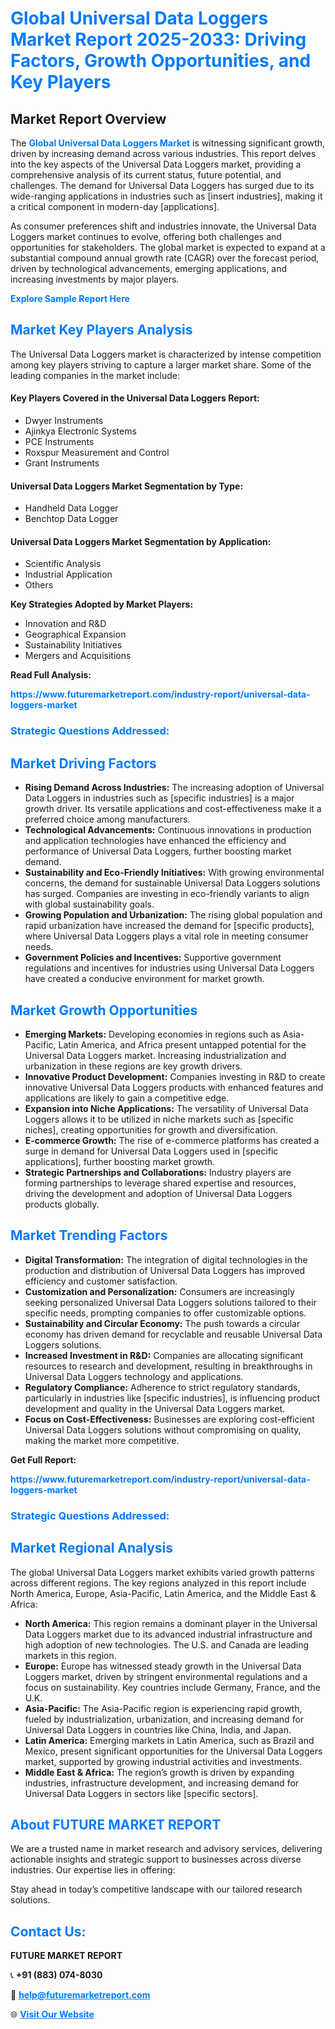 <h1 style="color: #007BFF;">Global Universal Data Loggers Market Report 2025-2033: Driving Factors, Growth Opportunities, and Key Players</h1>

<section id="overview">
<h2>Market Report Overview</h2>
<p>The <a href="https://www.futuremarketreport.com/industry-report/universal-data-loggers-market" style="color: #007BFF; text-decoration: none;"><strong>Global Universal Data Loggers Market</strong></a> is witnessing significant growth, driven by increasing demand across various industries. This report delves into the key aspects of the Universal Data Loggers market, providing a comprehensive analysis of its current status, future potential, and challenges. The demand for Universal Data Loggers has surged due to its wide-ranging applications in industries such as [insert industries], making it a critical component in modern-day [applications].</p>
<p>As consumer preferences shift and industries innovate, the Universal Data Loggers market continues to evolve, offering both challenges and opportunities for stakeholders. The global market is expected to expand at a substantial compound annual growth rate (CAGR) over the forecast period, driven by technological advancements, emerging applications, and increasing investments by major players.</p>
</section>

<section id="overview">
<p><a href="https://www.futuremarketreport.com/request-sample/reportId=29318" style="color: #007BFF; text-decoration: none;"><strong>Explore Sample Report Here</strong></a></p>
</section>

<section id="key-players">
<h2 style="color: #007BFF;">Market Key Players Analysis</h2>
<p>The Universal Data Loggers market is characterized by intense competition among key players striving to capture a larger market share. Some of the leading companies in the market include:</p>
<h4>Key Players Covered in the Universal Data Loggers Report:</h4>
<ul><li>Dwyer Instruments</li><li>Ajinkya Electronic Systems</li><li>PCE Instruments</li><li>Roxspur Measurement and Control</li><li>Grant Instruments</li></ul>
<h4>Universal Data Loggers Market Segmentation by Type:</h4>
<ul><li>Handheld Data Logger</li><li>Benchtop Data Logger</li></ul>

<h4>Universal Data Loggers Market Segmentation by Application:</h4>
<ul><li>Scientific Analysis</li><li>Industrial Application</li><li>Others</li></ul>
<p><strong>Key Strategies Adopted by Market Players:</strong></p>
<ul>
<li>Innovation and R&D</li>
<li>Geographical Expansion</li>
<li>Sustainability Initiatives</li>
<li>Mergers and Acquisitions</li>
</ul>
</section>

<section>
<p><strong>Read Full Analysis: </strong></p><a href="https://www.futuremarketreport.com/industry-report/universal-data-loggers-market" style="color: #007BFF; text-decoration: none;"><strong>https://www.futuremarketreport.com/industry-report/universal-data-loggers-market</strong></a>
<h3 style="color: #007BFF;">Strategic Questions Addressed:</h3>
</section>

<section id="driving-factors">
<h2 style="color: #007BFF;">Market Driving Factors</h2>
<ul>
<li><strong>Rising Demand Across Industries:</strong> The increasing adoption of Universal Data Loggers in industries such as [specific industries] is a major growth driver. Its versatile applications and cost-effectiveness make it a preferred choice among manufacturers.</li>
<li><strong>Technological Advancements:</strong> Continuous innovations in production and application technologies have enhanced the efficiency and performance of Universal Data Loggers, further boosting market demand.</li>
<li><strong>Sustainability and Eco-Friendly Initiatives:</strong> With growing environmental concerns, the demand for sustainable Universal Data Loggers solutions has surged. Companies are investing in eco-friendly variants to align with global sustainability goals.</li>
<li><strong>Growing Population and Urbanization:</strong> The rising global population and rapid urbanization have increased the demand for [specific products], where Universal Data Loggers plays a vital role in meeting consumer needs.</li>
<li><strong>Government Policies and Incentives:</strong> Supportive government regulations and incentives for industries using Universal Data Loggers have created a conducive environment for market growth.</li>
</ul>
</section>

<section id="growth-opportunities">
<h2 style="color: #007BFF;">Market Growth Opportunities</h2>
<ul>
<li><strong>Emerging Markets:</strong> Developing economies in regions such as Asia-Pacific, Latin America, and Africa present untapped potential for the Universal Data Loggers market. Increasing industrialization and urbanization in these regions are key growth drivers.</li>
<li><strong>Innovative Product Development:</strong> Companies investing in R&D to create innovative Universal Data Loggers products with enhanced features and applications are likely to gain a competitive edge.</li>
<li><strong>Expansion into Niche Applications:</strong> The versatility of Universal Data Loggers allows it to be utilized in niche markets such as [specific niches], creating opportunities for growth and diversification.</li>
<li><strong>E-commerce Growth:</strong> The rise of e-commerce platforms has created a surge in demand for Universal Data Loggers used in [specific applications], further boosting market growth.</li>
<li><strong>Strategic Partnerships and Collaborations:</strong> Industry players are forming partnerships to leverage shared expertise and resources, driving the development and adoption of Universal Data Loggers products globally.</li>
</ul>
</section>

<section id="trending-factors">
<h2 style="color: #007BFF;">Market Trending Factors</h2>
<ul>
<li><strong>Digital Transformation:</strong> The integration of digital technologies in the production and distribution of Universal Data Loggers has improved efficiency and customer satisfaction.</li>
<li><strong>Customization and Personalization:</strong> Consumers are increasingly seeking personalized Universal Data Loggers solutions tailored to their specific needs, prompting companies to offer customizable options.</li>
<li><strong>Sustainability and Circular Economy:</strong> The push towards a circular economy has driven demand for recyclable and reusable Universal Data Loggers solutions.</li>
<li><strong>Increased Investment in R&D:</strong> Companies are allocating significant resources to research and development, resulting in breakthroughs in Universal Data Loggers technology and applications.</li>
<li><strong>Regulatory Compliance:</strong> Adherence to strict regulatory standards, particularly in industries like [specific industries], is influencing product development and quality in the Universal Data Loggers market.</li>
<li><strong>Focus on Cost-Effectiveness:</strong> Businesses are exploring cost-efficient Universal Data Loggers solutions without compromising on quality, making the market more competitive.</li>
</ul>
</section>

<section>
<p><strong>Get Full Report: </strong></p><a href="https://www.futuremarketreport.com/industry-report/universal-data-loggers-market" style="color: #007BFF; text-decoration: none;"><strong>https://www.futuremarketreport.com/industry-report/universal-data-loggers-market</strong></a>
<h3 style="color: #007BFF;">Strategic Questions Addressed:</h3>
</section>


<section id="regional-analysis">
<h2 style="color: #007BFF;">Market Regional Analysis</h2>
<p>The global Universal Data Loggers market exhibits varied growth patterns across different regions. The key regions analyzed in this report include North America, Europe, Asia-Pacific, Latin America, and the Middle East & Africa:</p>
<ul>
<li><strong>North America:</strong> This region remains a dominant player in the Universal Data Loggers market due to its advanced industrial infrastructure and high adoption of new technologies. The U.S. and Canada are leading markets in this region.</li>
<li><strong>Europe:</strong> Europe has witnessed steady growth in the Universal Data Loggers market, driven by stringent environmental regulations and a focus on sustainability. Key countries include Germany, France, and the U.K.</li>
<li><strong>Asia-Pacific:</strong> The Asia-Pacific region is experiencing rapid growth, fueled by industrialization, urbanization, and increasing demand for Universal Data Loggers in countries like China, India, and Japan.</li>
<li><strong>Latin America:</strong> Emerging markets in Latin America, such as Brazil and Mexico, present significant opportunities for the Universal Data Loggers market, supported by growing industrial activities and investments.</li>
<li><strong>Middle East & Africa:</strong> The region’s growth is driven by expanding industries, infrastructure development, and increasing demand for Universal Data Loggers in sectors like [specific sectors].</li>
</ul>
</section>

<footer>
<h2 style="color: #007BFF;">About FUTURE MARKET REPORT</h2>
<p>We are a trusted name in market research and advisory services, delivering actionable insights and strategic support to businesses across diverse industries. Our expertise lies in offering:</p>

<p>Stay ahead in today’s competitive landscape with our tailored research solutions.</p>

<h2 style="color: #007BFF;">Contact Us:</h2>
<p><strong>FUTURE MARKET REPORT</strong></p>
<p>📞 <strong>+91 (883) 074-8030</strong></p>
<p>📧 <strong><a href="mailto:help@futuremarketreport.com" style="color: #007BFF;">help@futuremarketreport.com</a></strong></p>
<p>🌐 <strong><a href="https://www.futuremarketreport.com/" style="color: #007BFF;">Visit Our Website</a></strong></p>
</footer>